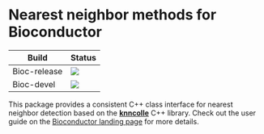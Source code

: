 # Nearest neighbor methods for Bioconductor

|Build|Status|
|-----|----|
| Bioc-release | [![](https://bioconductor.org/shields/build/release/bioc/BiocNeighbors.svg)](https://bioconductor.org/checkResults/release/bioc-LATEST/BiocNeighbors) |
| Bioc-devel   | [![](https://bioconductor.org/shields/build/devel/bioc/BiocNeighbors.svg)](https://bioconductor.org/checkResults/devel/bioc-LATEST/BiocNeighbors) | 

This package provides a consistent C++ class interface for nearest neighbor detection based on the [**knncolle**](https://github.com/knncolle/knncolle) C++ library.
Check out the user guide on the [Bioconductor landing page](https://bioconductor.org/packages/devel/bioc/html/BiocNeighbors.html) for more details.
